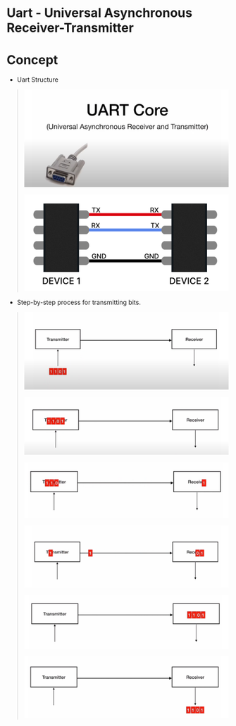 # Uart - Universal Asynchronous Receiver-Transmitter

# Concept
* Uart Structure
>
> ![alt text](image/7.png)
>
> ![alt text](image/8.png)
>
* Step-by-step process for transmitting bits.
>
> ![alt text](image/1.png)
> 
> ![alt text](image/2.png)
> 
> ![alt text](image/3.png)
> 
> ![alt text](image/4.png)
> 
> ![alt text](image/5.png)
> 
> ![alt text](image/6.png)
> 